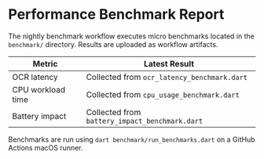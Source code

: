 # Performance Benchmark Report

The nightly benchmark workflow executes micro benchmarks located in the
`benchmark/` directory. Results are uploaded as workflow artifacts.

| Metric | Latest Result |
| ------ | ------------- |
| OCR latency | Collected from `ocr_latency_benchmark.dart` |
| CPU workload time | Collected from `cpu_usage_benchmark.dart` |
| Battery impact | Collected from `battery_impact_benchmark.dart` |

Benchmarks are run using `dart benchmark/run_benchmarks.dart` on a GitHub
Actions macOS runner.
